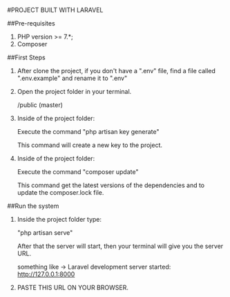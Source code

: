 #PROJECT BUILT WITH LARAVEL

##Pre-requisites

1. PHP version >= 7.*;
2. Composer

##First Steps

1. 	After clone the project, if you don't have a ".env" file,
	find a file called ".env.example" and rename it to ".env"

2.	Open the project folder in your terminal.
	
	/public (master)
	
3. 	Inside of the project folder:

	Execute the command "php artisan key generate"
	
	This command will create a new key to the project.
	

4. 	Inside of the project folder:

	Execute the command "composer update"
	
	This command get the latest versions of the dependencies and to update the composer.lock file.


##Run the system

1. Inside the project folder type:

	"php artisan serve"
	
	After that the server will start, then your terminal will give you the server URL.
	
	something like -> Laravel development server started: <http://127.0.0.1:8000>
	
2. PASTE THIS URL ON YOUR BROWSER.
